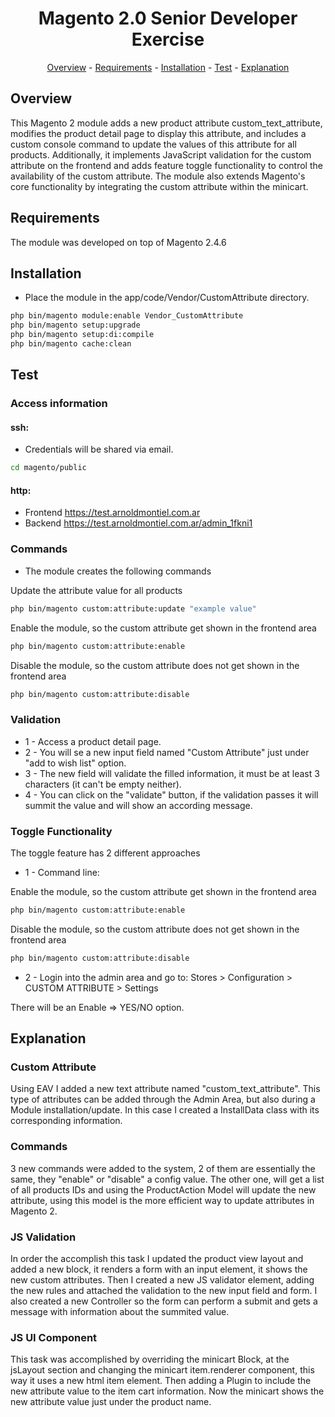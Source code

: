 <div align="center">


# Magento 2.0 Senior Developer Exercise

[Overview](#Overview) - [Requirements](#Requirements) - [Installation](#installation) - [Test](#test) - [Explanation](#explanation)

</div>

## Overview

This Magento 2 module adds a new product attribute custom_text_attribute, modifies the product detail page to display this attribute, and includes a custom console command to update the values of this attribute for all products. Additionally, it implements JavaScript validation for the custom attribute on the frontend and adds feature toggle functionality to control the availability of the custom attribute. The module also extends Magento's core functionality by integrating the custom attribute within the minicart.


## Requirements

The module was developed on top of Magento 2.4.6

## Installation

- Place the module in the app/code/Vendor/CustomAttribute directory.
``` sh
php bin/magento module:enable Vendor_CustomAttribute
php bin/magento setup:upgrade
php bin/magento setup:di:compile
php bin/magento cache:clean

```

## Test

### Access information
#### ssh:
- Credentials will be shared via email.
``` sh
cd magento/public
```

#### http:
- Frontend https://test.arnoldmontiel.com.ar
- Backend https://test.arnoldmontiel.com.ar/admin_1fkni1


### Commands

- The module creates the following commands

Update the attribute value for all products
``` sh
php bin/magento custom:attribute:update "example value"
```
Enable the module, so the custom attribute get shown in the frontend area
``` sh
php bin/magento custom:attribute:enable
```
Disable the module, so the custom attribute does not get shown in the frontend area
``` sh
php bin/magento custom:attribute:disable 
```
### Validation

- 1 - Access a product detail page.
- 2 - You will se a new input field named "Custom Attribute" just under "add to wish list" option.
- 3 - The new field will validate the filled information, it must be at least 3 characters (it can't be empty neither).
- 4 - You can click on the "validate" button, if the validation passes it will summit the value and will show an according message.

### Toggle Functionality
The toggle feature has 2 different approaches 
- 1 - Command line:

Enable the module, so the custom attribute get shown in the frontend area

``` sh
php bin/magento custom:attribute:enable

```
Disable the module, so the custom attribute does not get shown in the frontend area
``` sh
php bin/magento custom:attribute:disable 

```
- 2 - Login into the admin area and go to: Stores > Configuration > CUSTOM ATTRIBUTE > Settings

There will be an Enable => YES/NO option.

## Explanation

### Custom Attribute
Using EAV I added a new text attribute named "custom_text_attribute". This type of attributes can be added through the Admin Area,
but also during a Module installation/update. In this case I created a InstallData class with its corresponding information. 

### Commands
3 new commands were added to the system, 2 of them are essentially the same, they "enable" or "disable" a config value.
The other one, will get a list of all products IDs and using the ProductAction Model will update the new attribute, using this model is the more efficient way to update attributes in Magento 2.

### JS Validation
In order the accomplish this task I updated the product view layout and added a new block, it renders a form with an input element, it shows the new custom attributes.
Then I created a new JS validator element, adding the new rules and attached the validation to the new input field and form.
I also created a new Controller so the form can perform a submit and gets a message with information about the summited value.

### JS UI Component
This task was accomplished by overriding the minicart Block, at the jsLayout section and changing the minicart item.renderer component, this way it uses a new html item element.
Then adding a Plugin to include the new attribute value to the item cart information. Now the minicart shows the new attribute value just under the product name.  
